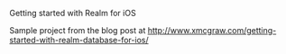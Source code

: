 Getting started with Realm for iOS

Sample project from the blog post at http://www.xmcgraw.com/getting-started-with-realm-database-for-ios/
